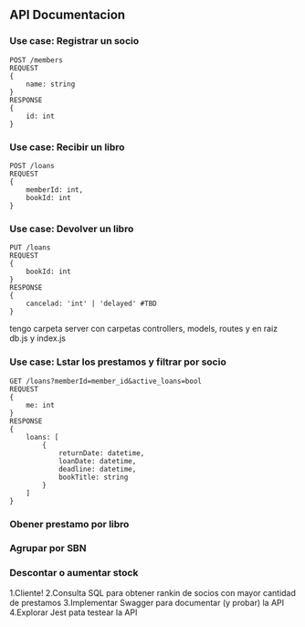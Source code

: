 ## API Documentacion

### Use case: Registrar un socio

```
POST /members
REQUEST
{
    name: string
}
RESPONSE
{
    id: int
}
```

### Use case: Recibir un libro

```
POST /loans
REQUEST
{
    memberId: int,
    bookId: int
}
```

### Use case: Devolver un libro

```
PUT /loans
REQUEST
{
    bookId: int
}
RESPONSE
{
    cancelad: 'int' | 'delayed' #TBD
}
```

tengo carpeta server con carpetas controllers, models, routes y en raiz db.js y index.js

### Use case: Lstar los prestamos y filtrar por socio

```
GET /loans?memberId=member_id&active_loans=bool
REQUEST
{
    me: int
}
RESPONSE
{
    loans: [
        {
            returnDate: datetime,
            loanDate: datetime,
            deadline: datetime,
            bookTitle: string
        }
    ]
}
```

### Obener prestamo por libro

### Agrupar por SBN

### Descontar o aumentar stock

1.Cliente!
2.Consulta SQL para obtener rankin de socios con mayor cantidad de prestamos
3.Implementar Swagger para documentar (y probar) la API
4.Explorar Jest pata testear la API
